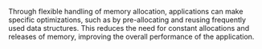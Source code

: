 Through flexible handling of memory allocation, applications can make specific optimizations, such as by pre-allocating and reusing frequently used data structures. This reduces the need for constant allocations and releases of memory, improving the overall performance of the application.
